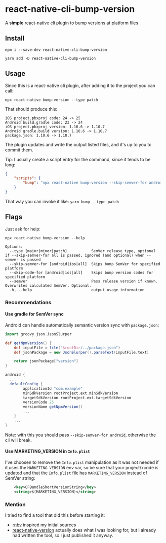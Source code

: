 # react-native-cli-bump-version

A **simple** react-native cli plugin to bump versions at platform files

## Install

`npm i --save-dev react-native-cli-bump-version`

`yarn add -D react-native-cli-bump-version`

## Usage

Since this is a react-native cli plugin, after adding it to the project
you can call:

```shell script
npx react-native bump-version --type patch
```
That should produce this:
```shell script
iOS project.pbxproj code: 24 -> 25
Android build.gradle code: 23 -> 24
iOS project.pbxproj version: 1.10.6 -> 1.10.7
Android gradle.build version: 1.10.6 -> 1.10.7
package.json: 1.10.6 -> 1.10.7
```

The plugin updates and write the output listed files, and it's up to you to
commit them.


Tip: I usually create a script entry for the command, since it tends to be long:

```json
{
    "scripts": {
        "bump": "npx react-native bump-version --skip-semver-for android"
    }
}
```

That way you can invoke it like: `yarn bump --type patch`


## Flags

Just ask for help:

```shell script
npx react-native bump-version --help

Options:
  --type [major|minor|patch]           SemVer release type, optional if --skip-semver-for all is passed, ignored (and optional) when --semver is passed
  --skip-semver-for [android|ios|all]  Skips bump SemVer for specified platform
  --skip-code-for [android|ios|all]    Skips bump version codes for specified platform
  --semver                             Pass release version if known. Overwrites calculated SemVer. Optional.
  -h, --help                           output usage information
```

### Recommendations

#### Use gradle for SemVer sync
Android can handle automatically semantic version sync with `package.json`:

```groovy
import groovy.json.JsonSlurper

def getNpmVersion() {
    def inputFile = file("$rootDir/../package.json")
    def jsonPackage = new JsonSlurper().parseText(inputFile.text)

    return jsonPackage["version"]
}

android {
  ...
  defaultConfig {
        applicationId "com.example"
        minSdkVersion rootProject.ext.minSdkVersion
        targetSdkVersion rootProject.ext.targetSdkVersion
        versionCode 25
        versionName getNpmVersion()
        ...
    }
    ...
}
```

Note: with this you should pass `--skip-semver-for android`, otherwise the cli
will break.

#### Use MARKETING_VERSION in `Info.plist`

I've choosen to remove the `Info.plist` manipulation as it was not needed
if it uses the `MARKETING_VERSION` env var, so be sure that your project/xcode is updated and that
the `Info.plist` file has `MARKETING_VERSION` instead of SemVer string:

```xml
	<key>CFBundleShortVersionString</key>
	<string>$(MARKETING_VERSION)</string>
```

### Mention

I tried to find a tool that did this before starting it:
 
 * [rnbv](https://github.com/llotheo/react-native-bump-version) inspired my initial sources
 * [react-native-version](https://github.com/stovmascript/react-native-version) actually does what I was
 looking for, but I already had written the tool, so I just published it anyway. 
